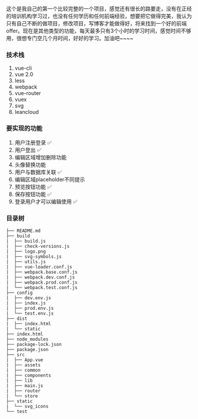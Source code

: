 这个是我自己的第一个比较完整的一个项目，感觉还有很长的路要走，没有在正经的培训机构学习过，也没有任何学历和任何前端经验，想要把它做得完美，我认为只有自己不断的做项目，修改项目，写博客才能做得好，将来找到一个好的前端offer。现在是其他类型的功能，每天最多只有3个小时的学习时间，感觉时间不够用，很想专门空几个月时间，好好的学习。加油吧~~~~

### 技术栈

1. vue-cli
2. vue 2.0
3. less
4. webpack
5. vue-router
6. vuex
7. svg
8. leancloud

### 要实现的功能
1. 用户注册登录   ✅
2. 用户登出     ✅
3. 编辑区域增加删除功能
4. 头像替换功能
5. 用户与数据库关联     ✅
6. 编辑区域placeholder不同提示
7. 预览按钮功能     ✅
8. 保存按钮功能      ✅
9. 登录用户才可以编辑使用      ✅

### 目录树
    ├── README.md
    ├── build
    |  ├── build.js
    |  ├── check-versions.js
    |  ├── logo.png
    |  ├── svg-symbols.js
    |  ├── utils.js
    |  ├── vue-loader.conf.js
    |  ├── webpack.base.conf.js
    |  ├── webpack.dev.conf.js
    |  ├── webpack.prod.conf.js
    |  └── webpack.test.conf.js
    ├── config
    |  ├── dev.env.js
    |  ├── index.js
    |  ├── prod.env.js
    |  └── test.env.js
    ├── dist
    |  ├── index.html
    |  └── static
    ├── index.html
    ├── node_modules
    ├── package-lock.json
    ├── package.json
    ├── src
    |  ├── App.vue
    |  ├── assets
    |  ├── common
    |  ├── components
    |  ├── lib
    |  ├── main.js
    |  ├── router
    |  └── store
    ├── static
    |  └── svg_icons
    └── test

